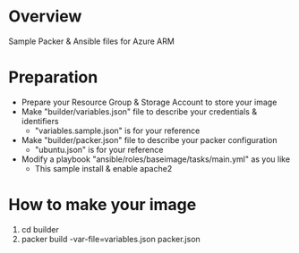 # Overview
Sample Packer & Ansible files for Azure ARM

# Preparation
* Prepare your Resource Group & Storage Account to store your image
* Make "builder/variables.json" file to describe your credentials & identifiers
    * "variables.sample.json" is for your reference
* Make "builder/packer.json" file to describe your packer configuration
    * "ubuntu.json" is for your reference
* Modify a playbook "ansible/roles/baseimage/tasks/main.yml" as you like
    * This sample install & enable apache2 

# How to make your image
1. cd builder
2. packer build -var-file=variables.json packer.json
